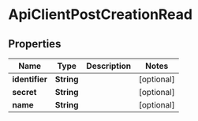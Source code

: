 

# ApiClientPostCreationRead



## Properties

| Name | Type | Description | Notes |
|------------ | ------------- | ------------- | -------------|
|**identifier** | **String** |  |  [optional] |
|**secret** | **String** |  |  [optional] |
|**name** | **String** |  |  [optional] |



